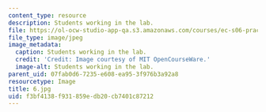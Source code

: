 ```yaml
---
content_type: resource
description: Students working in the lab.
file: https://ol-ocw-studio-app-qa.s3.amazonaws.com/courses/ec-s06-practical-electronics-fall-2004/f3bf4138f931859edb20cb7401c87212_6.jpg
file_type: image/jpeg
image_metadata:
  caption: Students working in the lab.
  credit: 'Credit: Image courtesy of MIT OpenCourseWare.'
  image-alt: Students working in the lab.
parent_uid: 07fab0d6-7235-e608-ea95-3f976b3a92a8
resourcetype: Image
title: 6.jpg
uid: f3bf4138-f931-859e-db20-cb7401c87212
---
```

